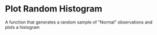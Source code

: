 # Plot Random Histogram

A function that generates a random sample of "Normal" observations
and plots a histogram